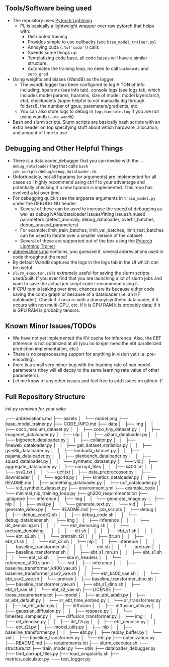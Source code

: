 ## Tools/Software being used

- The repository uses [Pytorch Lightning](https://lightning.ai/docs/pytorch/stable/common/trainer.html)
  - PL is basically a lightweight wrapper over raw pytorch that helps with:
    - Distributed training
    - Provides simple to use callbacks (see `base_model_trainer.py`)
    - Annoying cuda (`.to('cuda')`) calls
    - Speeds some things up
    - Templatizing code base, all code bases will have a similar structure. 
    - Automates the training loop, no need to call `backwards` and `zero_grad`
- Using weights and biases (WandB) as the logger
  - The wandb logger has been configured to log A TON of info including: hparams (see info tab), console logs (see logs tab, which includes model params, hparams, size of model, model layers/arch, etc), checkpoints (super helpful to not manually dig through folders!), the number of gpus, parameters/gradients, etc.
  - You can also store logs to debug in `logs/console.log` if you are not using wandb (`--no_wandb`)
- Bash and slurm scripts. Slurm scripts are basically bash scripts with an extra header on top specifying stuff about which hardware, allocation, and amount of time to use. 


## Debugging and Other Helpful Things

- There is a dataloader_debugger that you can invoke with the `--debug_dataloader` flag that calls `bash job_scripts/debug/debug_dataloader.sh`.
- Unfortunately, not all hparams (or arguments) are implemented for all cases so I highly recommend using ctrl f to your advantage and potentially checking if a new hparam is implemented. This repo has evolved a lot over time.
- For debugging quicklt see the argparse arguments in `train_model.py` under the DEBUGGING header
  - Several of these can be used to increase the speed of debugging as well as debug NANs/dataloader issues/fitting issues/unused parameters (detect_anomaly, debug_dataloader, overfit_batches, debug_unused_parameters)
  - For example: limit_train_batches, limit_val_batches, limit_test_batches can be used to iterate over a smaller version of the dataset
  - Several of these are supported out of the box using the [Pytorch Lightning Trainer](https://lightning.ai/docs/pytorch/stable/common/trainer.html)
- [abbreviations.md](./abbreviations.md) contains, you guessed it, several abbreviations used in code throughout the repo!
- By default WandB captures the logs in the logs tab in the UI which can be useful.
- `slurm_executor.sh` is extremely useful for saving the slurm scripts used/built. If you ever find that you are launching a lot of slurm jobs and want to save the actual job script code I recommend using it.
- If CPU ram is leaking over time, chances are its because either code saving the comp graph or because of a dataloader (i.e. an HF dataloader). Check if it occurs with a dummy/synthetic dataloader, if it occurs with non multi-GPU, etc. If it is CPU RAM it is probably data; if it is GPU RAM is probably tensors.

## Known Minor Issues/TODOs

- We have not yet implemented the KV cache for inference. Also, the EBT inference is not optimized at all (you no longer need the ebt parallelized prediction implementation, etc.)
- There is no preprocessing support for anything in vision yet (i.e. pre-encoding).
- there is a small very minor bug with the learning rate of non model parameters (they will all decay to the same learning rate value of other parameters).
- Let me know of any other issues and feel free to add issues on github :)!

## Full Repository Structure

*init.py removed for your sake*

┌── abbreviations.md
├── assets
│   └── model.png
├── base_model_trainer.py
├── CODE_INFO.md
├── data
│   ├── img
│   │   ├── coco_medium_dataset.py
│   │   ├── coco_tiny_dataset.py
│   │   ├── imagenet_dataloader.py
│   ├── nlp
│   │   ├── ai2arc_dataloader.py
│   │   ├── bigbench_dataloader.py
│   │   ├── collator.py
│   │   ├── fineweb_dataloader.py
│   │   ├── get_dataset_statistics.py
│   │   ├── gsm8k_dataloader.py
│   │   ├── lambada_dataset.py
│   │   ├── pajama_dataloader.py
│   │   ├── planbench_dataloader.py
│   │   ├── squad_dataloader.py
│   │   └── synthetic_dataset.py
│   └── vid
│       ├── aggregate_dataloader.py
│       ├── corrupt_files
│       │   ├── k400.txt
│       │   ├── ssv2.txt
│       │   └── ucf.txt
│       ├── data_preprocessor.py
│       ├── downloader
│       │   └── ego4d.py
│       ├── kinetics_dataloader.py
│       ├── README.md
│       ├── something_dataloader.py
│       ├── ucf_dataloader.py
│       └── vid_synthetic_dataset.py
├── environment.yml
├── example_code
│   └── minimal_nlp_training_loop.py
├── gh200_requirements.txt
├── .gitignore
├── inference
│   ├── img
│   │   └── generate_image.py
│   ├── nlp
│   │   ├── eval.py
│   │   └── generate_text.py
│   └── vid
│       ├── generate_video.py
│       └── README.md
├── job_scripts
│   ├── debug
│   │   ├── debug_code2.sh
│   │   ├── debug_code.sh
│   │   └── debug_dataloader.sh
│   ├── img
│   │   ├── inference
│   │   │   ├── dit_denoising.sh
│   │   │   └── ebt_denoising.sh
│   │   ├── pretrain_denoising
│   │   │   ├── dit.sh
│   │   │   ├── ebt_s1.sh
│   │   │   └── ebt_s2.sh
│   │   └── pretrain_t2i
│   │       ├── dit.sh
│   │       ├── ebt_s1.sh
│   │       └── ebt_s2.sh
│   ├── nlp
│   │   ├── inference
│   │   │   ├── baseline_transformer.sh
│   │   │   └── ebt.sh
│   │   └── pretrain
│   │       ├── baseline_transformer.sh
│   │       ├── ebt_s1_mn.sh
│   │       ├── ebt_s1.sh
│   │       └── ebt_s2.sh
│   ├── slurm_headers
│   │   └── reference_a100.slurm
│   └── vid
│       ├── inference
│       │   ├── baseline_transformer_k400_vae.sh
│       │   ├── baseline_transformer_ssv2_vae.sh
│       │   ├── ebt_k400_vae.sh
│       │   └── ebt_ssv2_vae.sh
│       └── pretrain
│           ├── baseline_transformer_dino.sh
│           ├── baseline_transformer_vae.sh
│           ├── ebt_s1_dino.sh
│           ├── ebt_s1_vae.sh
│           └── ebt_s2_vae.sh
├── LICENSE
├── loose_requirements.txt
├── model
│   ├── ar_ebt_adaln.py
│   ├── ar_ebt_default.py
│   ├── ar_ebt_time_embed.py
│   ├── ar_transformer.py
│   ├── bi_ebt_adaln.py
│   ├── diffusion
│   │   ├── diffusion_utils.py
│   │   ├── gaussian_diffusion.py
│   │   ├── respace.py
│   │   └── timestep_sampler.py
│   ├── diffusion_transformer.py
│   ├── img
│   │   ├── dit_denoise.py
│   │   ├── dit_t2i.py
│   │   ├── ebt_denoise.py
│   │   └── ebt_t2i.py
│   ├── model_utils.py
│   ├── nlp
│   │   ├── baseline_transformer.py
│   │   ├── ebt.py
│   ├── replay_buffer.py
│   └── vid
│       ├── baseline_transformer.py
│       └── ebt.py
├── optimization.py
├── README.md
├── requirements.txt
├── slurm_executor.sh
├── structure.txt
├── train_model.py
└── utils
    ├── dataloader_debugger.py
    ├── find_corrupt_files.py
    ├── load_singularity.sh
    ├── metrics_calculator.py
    └── text_logger.py